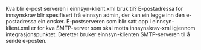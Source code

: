 

Kva blir e-post serveren i einnsyn-klient.xml bruk til?
 E-postadressa for innsynskrav blir spesifisert frå einnsyn admin, der kan ein legge inn den e-postadressa ein ønsker. E-postserveren som blir satt opp i einnsyn-klient.xml er for kva SMTP-server som skal motta innsynskrav-xml  igjennom integrasjonspunktet. Deretter bruker einnsyn-klienten SMTP-serveren til å sende e-posten. 
